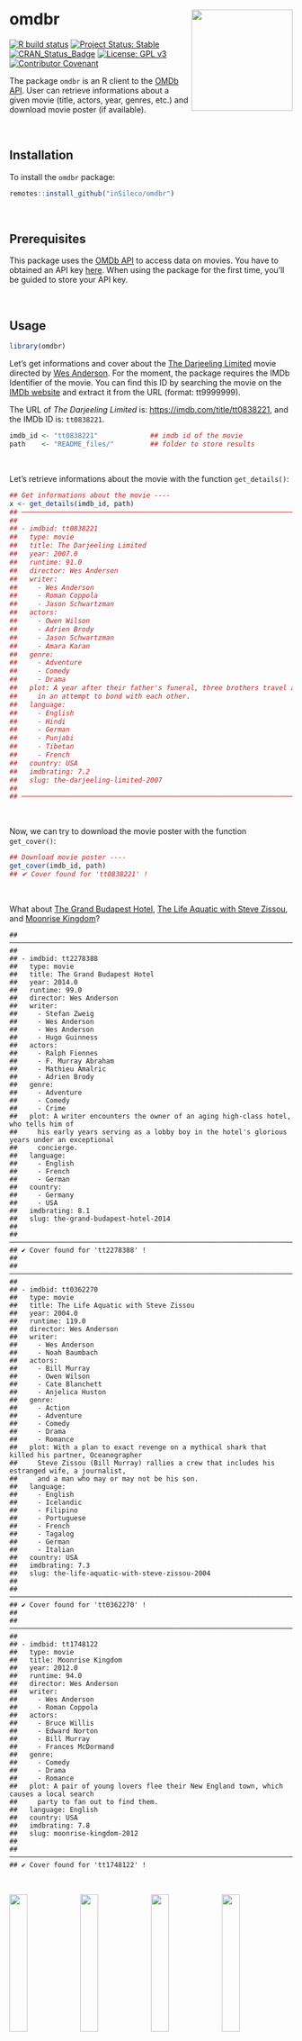 
<!-- README.md is generated from README.Rmd. Please edit that file -->

# omdbr <img src="man/figures/logo.png" height="180" align="right"/>

<!-- badges: start -->

[![R build
status](https://github.com/inSileco/omdbr/workflows/R-CMD-check/badge.svg)](https://github.com/inSileco/omdbr/actions)
[![Project Status:
Stable](https://img.shields.io/badge/lifecycle-stable-brightgreen.svg)](https://www.tidyverse.org/lifecycle/#stable)
[![CRAN\_Status\_Badge](https://www.r-pkg.org/badges/version/omdbr)](https://cran.r-project.org/package=omdbr)
[![License: GPL
v3](https://img.shields.io/badge/License-GPLv3-blue.svg)](https://www.gnu.org/licenses/gpl-3.0)
[![Contributor
Covenant](https://img.shields.io/badge/Contributor%20Covenant-v2.0%20adopted-ff69b4.svg)](code_of_conduct.md)
<!-- badges: end -->

The package `omdbr` is an R client to the [OMDb
API](http://www.omdbapi.com). User can retrieve informations about a
given movie (title, actors, year, genres, etc.) and download movie
poster (if available).

<br />

## Installation

To install the `omdbr` package:

``` r
remotes::install_github("inSileco/omdbr")
```

<br />

## Prerequisites

This package uses the [OMDb API](http://www.omdbapi.com) to access data
on movies. You have to obtained an API key
[here](http://www.omdbapi.com/apikey.aspx). When using the package for
the first time, you’ll be guided to store your API key.

<br />

## Usage

``` r
library(omdbr)
```

Let’s get informations and cover about the [The Darjeeling
Limited](https://imdb.com/title/tt0838221) movie directed by [Wes
Anderson](https://en.wikipedia.org/wiki/Wes_Anderson). For the moment,
the package requires the IMDb Identifier of the movie. You can find this
ID by searching the movie on the [IMDb website](https://imdb.com) and
extract it from the URL (format: tt9999999).

The URL of *The Darjeeling Limited* is:
<https://imdb.com/title/tt0838221>, and the IMDb ID is: `tt0838221`.

``` r
imdb_id <- "tt0838221"             ## imdb id of the movie
path    <- "README_files/"         ## folder to store results
```

<br />

Let’s retrieve informations about the movie with the function
`get_details()`:

``` r
## Get informations about the movie ----
x <- get_details(imdb_id, path)
## ────────────────────────────────────────────────────────────────────────────────
## 
## - imdbid: tt0838221
##   type: movie
##   title: The Darjeeling Limited
##   year: 2007.0
##   runtime: 91.0
##   director: Wes Anderson
##   writer:
##     - Wes Anderson
##     - Roman Coppola
##     - Jason Schwartzman
##   actors:
##     - Owen Wilson
##     - Adrien Brody
##     - Jason Schwartzman
##     - Amara Karan
##   genre:
##     - Adventure
##     - Comedy
##     - Drama
##   plot: A year after their father's funeral, three brothers travel across India by train
##     in an attempt to bond with each other.
##   language:
##     - English
##     - Hindi
##     - German
##     - Punjabi
##     - Tibetan
##     - French
##   country: USA
##   imdbrating: 7.2
##   slug: the-darjeeling-limited-2007
## 
## ────────────────────────────────────────────────────────────────────────────────
```

<br />

Now, we can try to download the movie poster with the function
`get_cover()`:

``` r
## Download movie poster ----
get_cover(imdb_id, path)
## ✔ Cover found for 'tt0838221' !
```

<br />

What about [The Grand Budapest Hotel](https://imdb.com/title/tt2278388),
[The Life Aquatic with Steve Zissou](https://imdb.com/title/tt0362270),
and [Moonrise Kingdom](https://www.imdb.com/title/tt1748122)?

    ## ────────────────────────────────────────────────────────────────────────────────
    ## 
    ## - imdbid: tt2278388
    ##   type: movie
    ##   title: The Grand Budapest Hotel
    ##   year: 2014.0
    ##   runtime: 99.0
    ##   director: Wes Anderson
    ##   writer:
    ##     - Stefan Zweig
    ##     - Wes Anderson
    ##     - Wes Anderson
    ##     - Hugo Guinness
    ##   actors:
    ##     - Ralph Fiennes
    ##     - F. Murray Abraham
    ##     - Mathieu Amalric
    ##     - Adrien Brody
    ##   genre:
    ##     - Adventure
    ##     - Comedy
    ##     - Crime
    ##   plot: A writer encounters the owner of an aging high-class hotel, who tells him of
    ##     his early years serving as a lobby boy in the hotel's glorious years under an exceptional
    ##     concierge.
    ##   language:
    ##     - English
    ##     - French
    ##     - German
    ##   country:
    ##     - Germany
    ##     - USA
    ##   imdbrating: 8.1
    ##   slug: the-grand-budapest-hotel-2014
    ## 
    ## ────────────────────────────────────────────────────────────────────────────────
    ## ✔ Cover found for 'tt2278388' !
    ## 
    ## ────────────────────────────────────────────────────────────────────────────────
    ## 
    ## - imdbid: tt0362270
    ##   type: movie
    ##   title: The Life Aquatic with Steve Zissou
    ##   year: 2004.0
    ##   runtime: 119.0
    ##   director: Wes Anderson
    ##   writer:
    ##     - Wes Anderson
    ##     - Noah Baumbach
    ##   actors:
    ##     - Bill Murray
    ##     - Owen Wilson
    ##     - Cate Blanchett
    ##     - Anjelica Huston
    ##   genre:
    ##     - Action
    ##     - Adventure
    ##     - Comedy
    ##     - Drama
    ##     - Romance
    ##   plot: With a plan to exact revenge on a mythical shark that killed his partner, Oceanographer
    ##     Steve Zissou (Bill Murray) rallies a crew that includes his estranged wife, a journalist,
    ##     and a man who may or may not be his son.
    ##   language:
    ##     - English
    ##     - Icelandic
    ##     - Filipino
    ##     - Portuguese
    ##     - French
    ##     - Tagalog
    ##     - German
    ##     - Italian
    ##   country: USA
    ##   imdbrating: 7.3
    ##   slug: the-life-aquatic-with-steve-zissou-2004
    ## 
    ## ────────────────────────────────────────────────────────────────────────────────
    ## ✔ Cover found for 'tt0362270' !
    ## 
    ## ────────────────────────────────────────────────────────────────────────────────
    ## 
    ## - imdbid: tt1748122
    ##   type: movie
    ##   title: Moonrise Kingdom
    ##   year: 2012.0
    ##   runtime: 94.0
    ##   director: Wes Anderson
    ##   writer:
    ##     - Wes Anderson
    ##     - Roman Coppola
    ##   actors:
    ##     - Bruce Willis
    ##     - Edward Norton
    ##     - Bill Murray
    ##     - Frances McDormand
    ##   genre:
    ##     - Comedy
    ##     - Drama
    ##     - Romance
    ##   plot: A pair of young lovers flee their New England town, which causes a local search
    ##     party to fan out to find them.
    ##   language: English
    ##   country: USA
    ##   imdbrating: 7.8
    ##   slug: moonrise-kingdom-2012
    ## 
    ## ────────────────────────────────────────────────────────────────────────────────
    ## ✔ Cover found for 'tt1748122' !

<br />

<p align="center">

<img src="man/figures/tt0362270.jpg" width="25%" /><img src="man/figures/tt0838221.jpg" width="25%" /><img src="man/figures/tt1748122.jpg" width="25%" /><img src="man/figures/tt2278388.jpg" width="25%" />

</p>

<br />

Results are stored as follow:

``` r
README_files
├── covers
│   ├── tt0362270.jpg
│   ├── tt0838221.jpg
│   ├── tt1748122.jpg
│   └── tt2278388.jpg
└── data
    ├── tt0362270.yml
    ├── tt0838221.yml
    ├── tt1748122.yml
    └── tt2278388.yml

2 directories, 8 files
```

<br />

Let’s import informations on these four movies:

``` r
## Read Movies Details ----
movies <- read_details(path)

movies[ , c("imdbid", "title", "year", "runtime", "imdbrating")]
##      imdbid                              title year runtime imdbrating
## 1 tt0362270 The Life Aquatic with Steve Zissou 2004     119        7.3
## 2 tt0838221             The Darjeeling Limited 2007      91        7.2
## 3 tt1748122                   Moonrise Kingdom 2012      94        7.8
## 4 tt2278388           The Grand Budapest Hotel 2014      99        8.1
```

<br />

:construction\_worker: **This package is still under development and
some other goodies will be available soon\!**

## Code of Conduct

Please note that the `omdbr` project is released with a [Contributor
Code of
Conduct](https://contributor-covenant.org/version/2/0/CODE_OF_CONDUCT.html).
By contributing to this project, you agree to abide by its terms.
